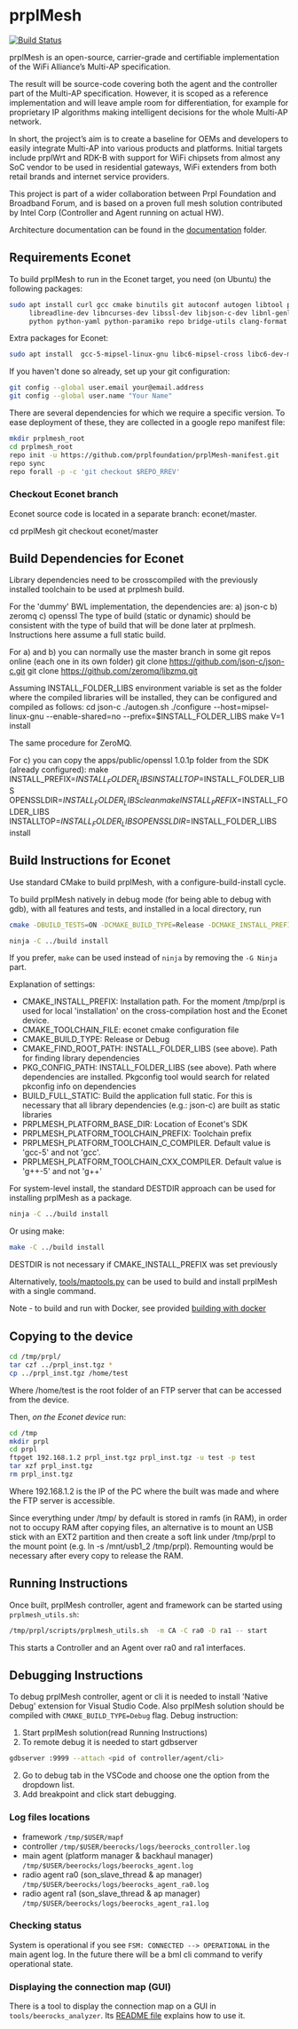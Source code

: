 # prplMesh
[![Build Status](https://gitlab.com/prpl-foundation/prplMesh/badges/master/pipeline.svg)](https://gitlab.com/prpl-foundation/prplMesh/pipelines)

prplMesh is an open-source, carrier-grade and certifiable implementation of the WiFi Alliance’s Multi-AP specification.

The result will be source-code covering both the agent and the controller part of the Multi-AP specification.
However, it is scoped as a reference implementation and will leave ample room for differentiation, for example for proprietary IP algorithms making intelligent decisions for the whole Multi-AP network.

In short, the project’s aim is to create a baseline for OEMs and developers to easily integrate Multi-AP into various products and platforms.
Initial targets include prplWrt and RDK-B with support for WiFi chipsets from almost any SoC vendor to be used in residential gateways, WiFi extenders from both retail brands and internet service providers.

This project is part of a wider collaboration between Prpl Foundation and Broadband Forum, and is based on a proven full mesh solution contributed by Intel Corp (Controller and Agent running on actual HW).

Architecture documentation can be found in the [documentation](documentation/) folder.


## Requirements Econet

To build prplMesh to run in the Econet target, you need (on Ubuntu) the following packages:

```bash
sudo apt install curl gcc cmake binutils git autoconf autogen libtool pkg-config \
     libreadline-dev libncurses-dev libssl-dev libjson-c-dev libnl-genl-3-dev libzmq3-dev \
     python python-yaml python-paramiko repo bridge-utils clang-format ninja-build
```

Extra packages for Econet:

```bash
sudo apt install  gcc-5-mipsel-linux-gnu libc6-mipsel-cross libc6-dev-mipsel-cross
```

If you haven't done so already, set up your git configuration:

```bash
git config --global user.email your@email.address
git config --global user.name "Your Name"
```

There are several dependencies for which we require a specific version. To ease
deployment of these, they are collected in a google repo manifest file:

```bash
mkdir prplmesh_root
cd prplmesh_root
repo init -u https://github.com/prplfoundation/prplMesh-manifest.git
repo sync
repo forall -p -c 'git checkout $REPO_RREV'
```

### Checkout Econet branch

Econet source code is located in a separate branch: econet/master.

cd prplMesh
git checkout econet/master


## Build Dependencies for Econet

Library dependencies need to be crosscompiled with the previously installed toolchain to be used at prplmesh build.

For the 'dummy' BWL implementation, the dependencies are: a) json-c b) zeromq c) openssl
The type of build (static or dynamic) should be consistent with the type of build that will be done later at prplmesh. Instructions here assume a full static build.

For a) and b) you can normally use the master branch in some git repos online (each one in its own folder)
git clone https://github.com/json-c/json-c.git
git clone https://github.com/zeromq/libzmq.git


Assuming INSTALL_FOLDER_LIBS environment variable is set as the folder where the compiled libraries will be installed, they can be configured and compiled as follows:
cd json-c
./autogen.sh
./configure --host=mipsel-linux-gnu --enable-shared=no --prefix=$INSTALL_FOLDER_LIBS
make V=1 install

The same procedure for ZeroMQ.

For c) you can copy the apps/public/openssl 1.0.1p folder from the SDK (already configured):
make INSTALL_PREFIX=$INSTALL_FOLDER_LIBS INSTALLTOP=$INSTALL_FOLDER_LIBS OPENSSLDIR=$INSTALL_FOLDER_LIBS  clean
make INSTALL_PREFIX=$INSTALL_FOLDER_LIBS INSTALLTOP=$INSTALL_FOLDER_LIBS OPENSSLDIR=$INSTALL_FOLDER_LIBS install




## Build Instructions for Econet

Use standard CMake to build prplMesh, with a configure-build-install cycle.

To build prplMesh natively in debug mode (for being able to debug with gdb), with all features and tests, and installed in a local directory, run

```bash
cmake -DBUILD_TESTS=ON -DCMAKE_BUILD_TYPE=Release -DCMAKE_INSTALL_PREFIX=/tmp/prpl/ -H. -B../build  -DCMAKE_VERBOSE_MAKEFILE=1  -DCMAKE_TOOLCHAIN_FILE=tools/cmake/toolchain/econet.cmake   -DCMAKE_FIND_ROOT_PATH=/home/juan/Development/customers/EcoNet/prpl/dependencies/install -DPKG_CONFIG_PATH=/home/juan/Development/customers/EcoNet/prpl/dependencies/install  -DBUILD_FULL_STATIC=ON -DPRPLMESH_PLATFORM_BASE_DIR=/home/juan/Development/customers/EcoNet/releasebsp_testprof -DPRPLMESH_PLATFORM_TOOLCHAIN_PREFIX=/usr/bin/mipsel-linux-gnu- -DPRPLMESH_PLATFORM_TOOLCHAIN_C_COMPILER=gcc-5 -DPRPLMESH_PLATFORM_TOOLCHAIN_CXX_COMPILER=g++-5 -G Ninja

ninja -C ../build install
```

If you prefer, `make` can be used instead of `ninja` by removing the `-G Ninja` part.

Explanation of settings:
- CMAKE_INSTALL_PREFIX: Installation path. For the moment /tmp/prpl is used for local 'installation' on the cross-compilation host and the Econet device.
- CMAKE_TOOLCHAIN_FILE: econet cmake configuration file
- CMAKE_BUILD_TYPE: Release or Debug
- CMAKE_FIND_ROOT_PATH: INSTALL_FOLDER_LIBS (see above). Path for finding library dependencies
- PKG_CONFIG_PATH: INSTALL_FOLDER_LIBS (see above). Path where dependencies are installed. Pkgconfig tool would search for related pkconfig info on dependencies
- BUILD_FULL_STATIC: Build the application full static. For this is necessary that all library dependencies (e.g.: json-c) are built as static libraries
- PRPLMESH_PLATFORM_BASE_DIR: Location of Econet's SDK
- PRPLMESH_PLATFORM_TOOLCHAIN_PREFIX: Toolchain prefix
- PRPLMESH_PLATFORM_TOOLCHAIN_C_COMPILER. Default value is 'gcc-5' and not 'gcc'.
- PRPLMESH_PLATFORM_TOOLCHAIN_CXX_COMPILER. Default value is 'g++-5' and not 'g++'

For system-level install, the standard DESTDIR approach can be used for installing prplMesh as a package.

```bash
ninja -C ../build install
```

Or using make:
```bash
make -C ../build install
```

DESTDIR is not necessary if CMAKE_INSTALL_PREFIX was set previously

Alternatively, [tools/maptools.py](tools/README.md) can be used to build and install prplMesh with a single command.

Note - to build and run with Docker, see provided [building with docker](tools/docker/README.md)


## Copying to the device

```bash
cd /tmp/prpl/ 
tar czf ../prpl_inst.tgz * 
cp ../prpl_inst.tgz /home/test
```

Where /home/test is the root folder of an FTP server that can be accessed from the device.

Then, *on the Econet device* run:

```bash
cd /tmp
mkdir prpl
cd prpl
ftpget 192.168.1.2 prpl_inst.tgz prpl_inst.tgz -u test -p test
tar xzf prpl_inst.tgz
rm prpl_inst.tgz
```
Where 192.168.1.2 is the IP of the PC where the built was made and where the FTP server is accessible.

Since everything under /tmp/ by default is stored in ramfs (in RAM), in order not to occupy RAM after copying files, an alternative is to mount an USB stick with an EXT2 partition and then create a soft link under /tmp/prpl to the mount point (e.g. ln -s /mnt/usb1_2 /tmp/prpl). Remounting would be necessary after every copy to release the RAM.


## Running Instructions

Once built, prplMesh controller, agent and framework can be started using `prplmesh_utils.sh`:

```bash
/tmp/prpl/scripts/prplmesh_utils.sh  -m CA -C ra0 -D ra1 -- start
```
This starts a Controller and an Agent over ra0 and ra1 interfaces. 

## Debugging Instructions

To debug prplMesh controller, agent or cli it is needed to install 'Native Debug'
extension for Visual Studio Code. Also prplMesh solution should be compiled with
`CMAKE_BUILD_TYPE=Debug` flag.
Debug instruction: 
1. Start prplMesh solution(read Running Instructions)
2. To remote debug it is needed to start gdbserver
```bash
gdbserver :9999 --attach <pid of controller/agent/cli>
```
2. Go to debug tab in the VSCode and choose one the option from the dropdown list.
3. Add breakpoint and click start debugging.

### Log files locations

- framework `/tmp/$USER/mapf`
- controller `/tmp/$USER/beerocks/logs/beerocks_controller.log`
- main agent (platform manager & backhaul manager) `/tmp/$USER/beerocks/logs/beerocks_agent.log`
- radio agent ra0 (son_slave_thread & ap manager) `/tmp/$USER/beerocks/logs/beerocks_agent_ra0.log`
- radio agent ra1 (son_slave_thread & ap manager) `/tmp/$USER/beerocks/logs/beerocks_agent_ra1.log`

### Checking status

System is operational if you see `FSM: CONNECTED --> OPERATIONAL` in the main agent log. In the future there will be a bml cli command to verify operational state.

### Displaying the connection map (GUI)

There is a tool to display the connection map on a GUI in `tools/beerocks_analyzer`.
Its [README file](tools/beerocks_analyzer/README.md) explains how to use it.
